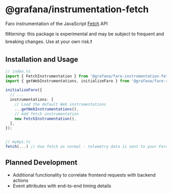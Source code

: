 # @grafana/instrumentation-fetch

Faro instrumentation of the JavaScript [Fetch](https://developer.mozilla.org/en-US/docs/Web/API/Fetch_API) API

❗️*Warning*: this package is experimental and may be subject to frequent and breaking changes.
Use at your own risk.❗️

## Installation and Usage

```ts
// index.ts
import { FetchInstrumentation } from '@grafana/faro-instrumentation-fetch';
import { getWebInstrumentations, initializeFaro } from '@grafana/faro-react';

initializeFaro({
  // ...
  instrumentations: [
    // Load the default Web instrumentations
    ...getWebInstrumentations(),
    // Add fetch instrumentation
    new FetchInstrumentation(),
  ],
});


// myApi.ts
fetch(...) // Use fetch as normal - telemetry data is sent to your Faro endpoint
```

## Planned Development
- Additional functionality to correlate frontend requests with backend actions
- Event attributes with end-to-end timing details